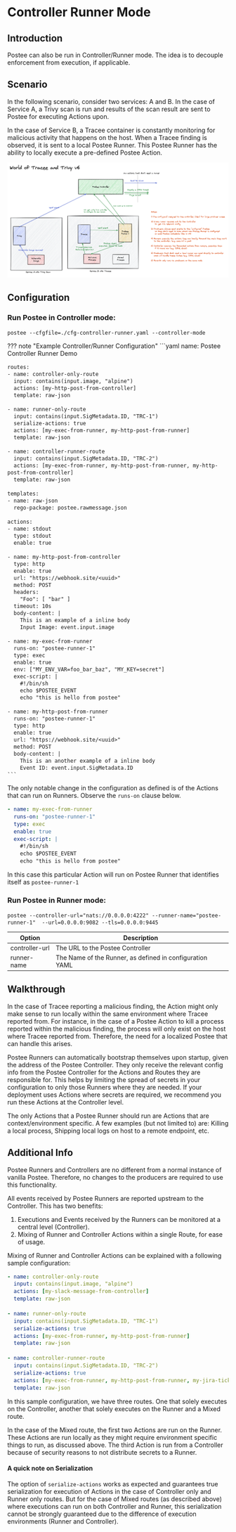 # Controller Runner Mode

## Introduction
Postee can also be run in Controller/Runner mode. The idea is to decouple enforcement from execution, if applicable.

## Scenario
In the following scenario, consider two services: A and B. In the case of Service A, a Trivy scan is run and results of the scan result are sent to Postee for executing Actions upon.

In the case of Service B, a Tracee container is constantly monitoring for malicious activity that happens on the host. When a Tracee finding is observed, it is sent to a local Postee Runner. This Postee Runner has the ability to locally execute a pre-defined Postee Action.

![img.png](img/controller-runner.png)

## Configuration
### Run Postee in Controller mode:
```shell
postee --cfgfile=./cfg-controller-runner.yaml --controller-mode 
```
??? note "Example Controller/Runner Configuration"
    ```yaml
    name: Postee Controller Runner Demo

    routes:
    - name: controller-only-route
      input: contains(input.image, "alpine")
      actions: [my-http-post-from-controller]
      template: raw-json

    - name: runner-only-route
      input: contains(input.SigMetadata.ID, "TRC-1")
      serialize-actions: true
      actions: [my-exec-from-runner, my-http-post-from-runner]
      template: raw-json

    - name: controller-runner-route
      input: contains(input.SigMetadata.ID, "TRC-2")
      actions: [my-exec-from-runner, my-http-post-from-runner, my-http-post-from-controller]
      template: raw-json

    templates:
    - name: raw-json
      rego-package: postee.rawmessage.json

    actions:
    - name: stdout
      type: stdout
      enable: true

    - name: my-http-post-from-controller
      type: http
      enable: true
      url: "https://webhook.site/<uuid>"
      method: POST
      headers:
        "Foo": [ "bar" ]
      timeout: 10s
      body-content: |
        This is an example of a inline body
        Input Image: event.input.image

    - name: my-exec-from-runner
      runs-on: "postee-runner-1"
      type: exec
      enable: true
      env: ["MY_ENV_VAR=foo_bar_baz", "MY_KEY=secret"]
      exec-script: |
        #!/bin/sh
        echo $POSTEE_EVENT
        echo "this is hello from postee"

    - name: my-http-post-from-runner
      runs-on: "postee-runner-1"
      type: http
      enable: true
      url: "https://webhook.site/<uuid>"
      method: POST
      body-content: |
        This is an another example of a inline body
        Event ID: event.input.SigMetadata.ID
    ```

The only notable change in the configuration as defined is of the Actions that can run on Runners. Observe the `runs-on` clause below.
```yaml
- name: my-exec-from-runner
  runs-on: "postee-runner-1"
  type: exec
  enable: true
  exec-script: |
    #!/bin/sh
    echo $POSTEE_EVENT
    echo "this is hello from postee"
```

In this case this particular Action will run on Postee Runner that identifies itself as `postee-runner-1`

### Run Postee in Runner mode:
```shell
postee --controller-url="nats://0.0.0.0:4222" --runner-name="postee-runner-1"  --url=0.0.0.0:9082 --tls=0.0.0.0:9445
```

| Option         | Description                                              |
|----------------|----------------------------------------------------------|
| controller-url | The URL to the Postee Controller                         |
| runner-name    | The Name of the Runner, as defined in configuration YAML |



## Walkthrough
In the case of Tracee reporting a malicious finding, the Action might only make sense to run locally within the same environment where Tracee reported from. For instance, in the case of a Postee Action to kill a process reported within the malicious finding, the process will only exist on the host where Tracee reported from. Therefore, the need for a localized Postee that can handle this arises.

Postee Runners can automatically bootstrap themselves upon startup, given the address of the Postee Controller. They only receive the relevant config info from the Postee Controller for the Actions and Routes they are responsible for. This helps by limiting the spread of secrets in your configuration to only those Runners where they are needed. If your deployment uses Actions where secrets are required, we recommend you run these Actions at the Controller level.

The only Actions that a Postee Runner should run are Actions that are context/environment specific. A few examples (but not limited to) are: Killing a local process, Shipping local logs on host to a remote endpoint, etc.

## Additional Info
Postee Runners and Controllers are no different from a normal instance of vanilla Postee. Therefore, no changes to the producers are required to use this functionality.

All events received by Postee Runners are reported upstream to the Controller. This has two benefits:

1. Executions and Events received by the Runners can be monitored at a central level (Controller).
2. Mixing of Runner and Controller Actions within a single Route, for ease of usage.

Mixing of Runner and Controller Actions can be explained with a following sample configuration:
```yaml
- name: controller-only-route
  input: contains(input.image, "alpine")
  actions: [my-slack-message-from-controller]
  template: raw-json

- name: runner-only-route
  input: contains(input.SigMetadata.ID, "TRC-1")
  serialize-actions: true
  actions: [my-exec-from-runner, my-http-post-from-runner]
  template: raw-json

- name: controller-runner-route
  input: contains(input.SigMetadata.ID, "TRC-2")
  serialize-actions: true
  actions: [my-exec-from-runner, my-http-post-from-runner, my-jira-ticket-from-controller]
  template: raw-json
```

In this sample configuration, we have three routes. One that solely executes on the Controller, another that solely executes on the Runner and a Mixed route.

In the case of the Mixed route, the first two Actions are run on the Runner. These Actions are run locally as they might require environment specific things to run, as discussed above. The third Action is run from a Controller because of security reasons to not distribute secrets to a Runner. 

#### A quick note on Serialization
The option of `serialize-actions` works as expected and guarantees true serialization for execution of Actions in the case of Controller only and Runner only routes. But for the case of Mixed routes (as described above) where executions can run on both Controller and Runner, this serialization cannot be strongly guaranteed due to the difference of execution environments (Runner and Controller).
